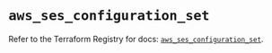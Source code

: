 # `aws_ses_configuration_set`

Refer to the Terraform Registry for docs: [`aws_ses_configuration_set`](https://registry.terraform.io/providers/hashicorp/aws/4.54.0/docs/resources/ses_configuration_set).
